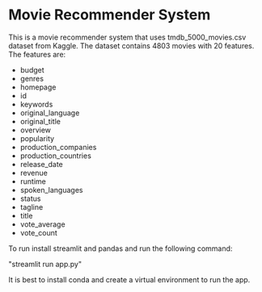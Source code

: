 # Movie Recommender System

This is a movie recommender system that uses tmdb_5000_movies.csv dataset from Kaggle. The dataset contains 4803 movies with 20 features. The features are:

- budget
- genres
- homepage
- id
- keywords
- original_language
- original_title
- overview
- popularity
- production_companies
- production_countries
- release_date
- revenue
- runtime
- spoken_languages
- status
- tagline
- title
- vote_average
- vote_count


To run install streamlit and pandas and run the following command:

"streamlit run app.py"

It is best to install conda and create a virtual environment to run the app.